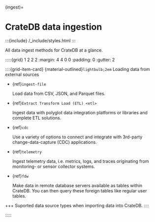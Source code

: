(ingest)=
# CrateDB data ingestion

:::{include} /_include/styles.html
:::

All data ingest methods for CrateDB at a glance.

:::::{grid} 1 2 2 2
:margin: 4 4 0 0
:padding: 0
:gutter: 2

::::{grid-item-card} {material-outlined}`lightbulb;2em` Loading data from external sources

- {ref}`ingest-file`
  
  Load data from CSV, JSON, and Parquet files.

- {ref}`Extract Transform Load (ETL) <etl>`
  
  Ingest data with polyglot data integration platforms or libraries
  and complete ETL solutions.

- {ref}`cdc`
  
  Use a variety of options to connect and integrate with 3rd-party
  change-data-capture (CDC) applications.

- {ref}`telemetry`
  
  Ingest telemetry data, i.e. metrics, logs, and traces originating from
  monitoring- or sensor collector systems.

- {ref}`fdw`
  
  Make data in remote database servers
  available as tables within CrateDB. You can then query these foreign
  tables like regular user tables.

+++
Suported data source types when importing data into CrateDB.
::::

:::::
